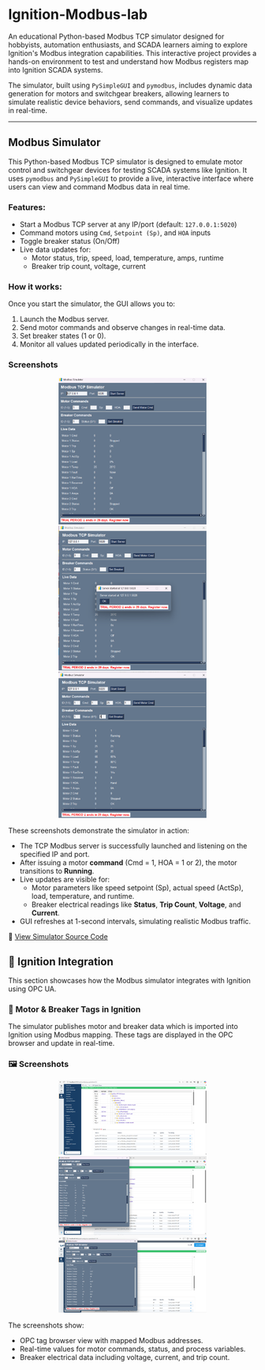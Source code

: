 # Ignition-Modbus-lab

An educational Python-based Modbus TCP simulator designed for hobbyists, automation enthusiasts, and SCADA learners aiming to explore Ignition's Modbus integration capabilities. This interactive project provides a hands-on environment to test and understand how Modbus registers map into Ignition SCADA systems.

The simulator, built using `PySimpleGUI` and `pymodbus`, includes dynamic data generation for motors and switchgear breakers, allowing learners to simulate realistic device behaviors, send commands, and visualize updates in real-time.

---

## Modbus Simulator

This Python-based Modbus TCP simulator is designed to emulate motor control and switchgear devices for testing SCADA systems like Ignition. It uses `pymodbus` and `PySimpleGUI` to provide a live, interactive interface where users can view and command Modbus data in real time.

### Features:
- Start a Modbus TCP server at any IP/port (default: `127.0.0.1:5020`)
- Command motors using `Cmd`, `Setpoint (Sp)`, and `HOA` inputs
- Toggle breaker status (On/Off)
- Live data updates for:
  - Motor status, trip, speed, load, temperature, amps, runtime
  - Breaker trip count, voltage, current

### How it works:
Once you start the simulator, the GUI allows you to:
1. Launch the Modbus server.
2. Send motor commands and observe changes in real-time data.
3. Set breaker states (1 or 0).
4. Monitor all values updated periodically in the interface.

### Screenshots

<p align="center">
  <img src="modbus-simulator/screenshots/Screenshot-Modbus-Simulator.png" width="300"/>
  <img src="modbus-simulator/screenshots/Screenshot-Modbus-Simulator-1.png" width="300"/>
  <img src="modbus-simulator/screenshots/Screenshot-Modbus-Simulator-2.png" width="300"/>
</p>

These screenshots demonstrate the simulator in action:

- The TCP Modbus server is successfully launched and listening on the specified IP and port.
- After issuing a motor **command** (Cmd = 1, HOA = 1 or 2), the motor transitions to **Running**.
- Live updates are visible for:
  - Motor parameters like speed setpoint (Sp), actual speed (ActSp), load, temperature, and runtime.
  - Breaker electrical readings like **Status**, **Trip Count**, **Voltage**, and **Current**.
- GUI refreshes at 1-second intervals, simulating realistic Modbus traffic.

🔗 [View Simulator Source Code](modbus-simulator/Modbus_simulator.py)

## 🔌 Ignition Integration

This section showcases how the Modbus simulator integrates with Ignition using OPC UA.

### 🔧 Motor & Breaker Tags in Ignition

The simulator publishes motor and breaker data which is imported into Ignition using Modbus mapping. These tags are displayed in the OPC browser and update in real-time.

### 🖼️ Screenshots

<p align="center">
  <img src="Ignition-project/screenshots/ignition-opc-motor-tags.png" width="300"/>
  <img src="Ignition-project/screenshots/ignition-opc-motor-live-values.png" width="300"/>
  <img src="Ignition-project/screenshots/ignition-opc-breaker-overview.png" width="300"/>
</p>

The screenshots show:
- OPC tag browser view with mapped Modbus addresses.
- Real-time values for motor commands, status, and process variables.
- Breaker electrical data including voltage, current, and trip count.


